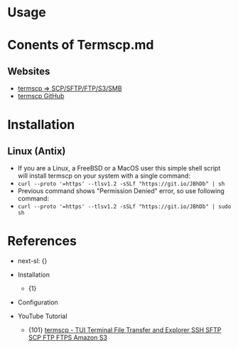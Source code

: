 # Usage

# Conents of Termscp.md

## Websites

* [termscp => SCP/SFTP/FTP/S3/SMB](https://termscp.veeso.dev/)
* [termscp GitHub](https://github.com/veeso/termscp)

# Installation

## Linux (Antix)

* If you are a Linux, a FreeBSD or a MacOS user this simple shell script will install termscp on your system with a single command:
* `curl --proto '=https' --tlsv1.2 -sSLf "https://git.io/JBhDb" | sh`
* Previous command shows "Permission Denied" error, so use following command:
* `curl --proto '=https' --tlsv1.2 -sSLf "https://git.io/JBhDb" | sudo sh`

# References

* next-sl: {}

* Installation
  * {1} [](https://github.com/veeso/termscp?tab=readme-ov-file#get-started-)

* Configuration

* YouTube Tutorial
  * {101} [termscp - TUI Terminal File Transfer and Explorer SSH SFTP SCP FTP FTPS Amazon S3](https://www.youtube.com/watch?v=N19q30RlAkM)
  
